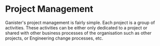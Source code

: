 #  Project Management


Ganister's project management is fairly simple. Each project is a group of activities. These activities can be either only dedicated to a project or shared with other business processes of the organisation such as other projects, or Engineering change processes, etc.

